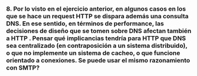 ### 8. Por lo visto en el ejercicio anterior, en algunos casos en los que se hace un request HTTP se dispara además una consulta DNS. En ese sentido, en términos de performance, las decisiones de diseño que se tomen sobre DNS afectan también a HTTP . Pensar qué implicancias tendría para HTTP que DNS sea centralizado (en contraposición a un sistema distribuido), o que no implemente un sistema de cacheo, o que funcione orientado a conexiones. Se puede usar el mismo razonamiento con SMTP?
